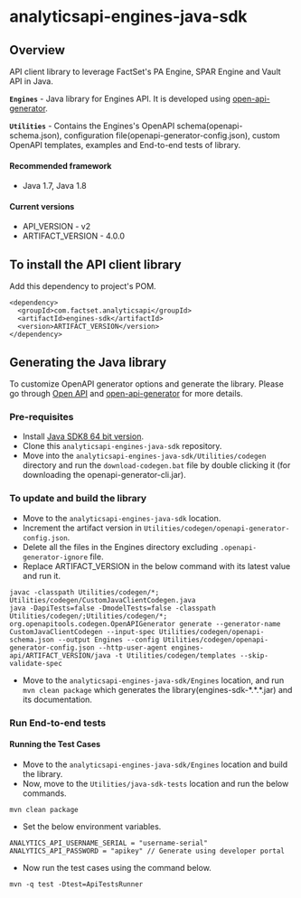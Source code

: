 # analyticsapi-engines-java-sdk

## Overview
API client library to leverage FactSet's PA Engine, SPAR Engine and Vault API in Java.

**`Engines`** - Java library for Engines API. It is developed using [open-api-generator](https://github.com/OpenAPITools/openapi-generator).

**`Utilities`** - Contains the Engines's OpenAPI schema(openapi-schema.json), configuration file(openapi-generator-config.json), custom OpenAPI templates, examples and End-to-end tests of library. 

#### Recommended framework
* Java 1.7, Java 1.8

#### Current versions
* API_VERSION - v2
* ARTIFACT_VERSION - 4.0.0

## To install the API client library
Add this dependency to project's POM.
```
<dependency>
  <groupId>com.factset.analyticsapi</groupId>
  <artifactId>engines-sdk</artifactId>
  <version>ARTIFACT_VERSION</version>
</dependency>
```

## Generating the Java library
To customize OpenAPI generator options and generate the library. Please go through [Open API](https://swagger.io/docs/specification/about/) and [open-api-generator](https://github.com/OpenAPITools/openapi-generator) for more details.

### Pre-requisites
* Install [Java SDK8 64 bit version](http://www.oracle.com/technetwork/java/javase/downloads/jdk8-downloads-2133151.html).
* Clone this `analyticsapi-engines-java-sdk` repository.
* Move into the `analyticsapi-engines-java-sdk/Utilities/codegen` directory and run the `download-codegen.bat` file by double clicking it (for downloading the openapi-generator-cli.jar).

### To update and build the library
* Move to the `analyticsapi-engines-java-sdk` location.
* Increment the artifact version in `Utilities/codegen/openapi-generator-config.json`.
* Delete all the files in the Engines directory excluding `.openapi-generator-ignore` file.
* Replace ARTIFACT_VERSION in the below command with its latest value and run it.
```
javac -classpath Utilities/codegen/*; Utilities/codegen/CustomJavaClientCodegen.java
java -DapiTests=false -DmodelTests=false -classpath Utilities/codegen/;Utilities/codegen/*; org.openapitools.codegen.OpenAPIGenerator generate --generator-name CustomJavaClientCodegen --input-spec Utilities/codegen/openapi-schema.json --output Engines --config Utilities/codegen/openapi-generator-config.json --http-user-agent engines-api/ARTIFACT_VERSION/java -t Utilities/codegen/templates --skip-validate-spec
```
* Move to the `analyticsapi-engines-java-sdk/Engines` location, and run `mvn clean package` which generates the library(engines-sdk-\*.\*.\*.jar) and its documentation.

### Run End-to-end tests

#### Running the Test Cases
* Move to the `analyticsapi-engines-java-sdk/Engines` location and build the library.
* Now, move to the `Utilities/java-sdk-tests` location and run the below commands.
```
mvn clean package
```
* Set the below environment variables.
```
ANALYTICS_API_USERNAME_SERIAL = "username-serial" 
ANALYTICS_API_PASSWORD = "apikey" // Generate using developer portal
```
* Now run the test cases using the command below.
```
mvn -q test -Dtest=ApiTestsRunner
```